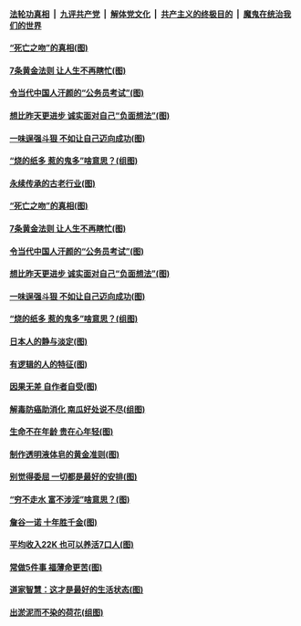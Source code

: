 ####  [法轮功真相](../../../../basic/blob/master/README.md?t=07040302) &nbsp;|&nbsp; [九评共产党](../../../../9ping.md/blob/master/README.md?t=07040302) &nbsp;|&nbsp; [解体党文化](../../../../jtdwh.md/blob/master/README.md?t=07040302)  &nbsp;|&nbsp; [共产主义的终极目的](../../../../gczydzjmd.md/blob/master/README.md?t=07040302) &nbsp;|&nbsp; [魔鬼在统治我们的世界](../../../../mgztzwmdsj.md/blob/master/README.md?t=07040302) 

#### [“死亡之吻”的真相(图)](../pages/p8/938205.md?t=07040302) 

#### [7条黄金法则 让人生不再瞎忙(图)](../pages/p8/938472.md?t=07040302) 

#### [令当代中国人汗颜的“公务员考试”(图)](../pages/p8/938246.md?t=07040302) 

#### [想比昨天更进步 诚实面对自己“负面想法”(图)](../pages/p8/938419.md?t=07040302) 

#### [一味逞强斗狠 不如让自己迈向成功(图)](../pages/p8/937701.md?t=07040302) 

#### [“烧的纸多 惹的鬼多”啥意思？(组图)](../pages/p8/938393.md?t=07040302) 

#### [永续传承的古老行业(图)](../pages/p8/938548.md?t=07040302) 

#### [“死亡之吻”的真相(图)](../pages/p8/938205.md?t=07040302) 

#### [7条黄金法则 让人生不再瞎忙(图)](../pages/p8/938472.md?t=07040302) 

#### [令当代中国人汗颜的“公务员考试”(图)](../pages/p8/938246.md?t=07040302) 

#### [想比昨天更进步 诚实面对自己“负面想法”(图)](../pages/p8/938419.md?t=07040302) 

#### [一味逞强斗狠 不如让自己迈向成功(图)](../pages/p8/937701.md?t=07040302) 

#### [“烧的纸多 惹的鬼多”啥意思？(组图)](../pages/p8/938393.md?t=07040302) 

#### [日本人的静与淡定(图)](../pages/p8/936769.md?t=07040302) 

#### [有逻辑的人的特征(图)](../pages/p8/938239.md?t=07040302) 

#### [因果无差 自作者自受(图)](../pages/p8/938272.md?t=07040302) 

#### [解毒防癌助消化 南瓜好处说不尽(组图)](../pages/p8/937975.md?t=07040302) 

#### [生命不在年龄 贵在心年轻(图)](../pages/p8/937698.md?t=07040302) 

#### [制作透明液体皂的黄金准则(图)](../pages/p8/938207.md?t=07040302) 

#### [别觉得委屈 一切都是最好的安排(图)](../pages/p8/921940.md?t=07040302) 

#### [“穷不走水 富不涉淫”啥意思？(图)](../pages/p8/938176.md?t=07040302) 

#### [詹谷一诺 十年胜千金(图)](../pages/p8/937705.md?t=07040302) 

#### [平均收入22K 也可以养活7口人(图)](../pages/p8/938104.md?t=07040302) 

#### [常做5件事 福薄命更苦(图)](../pages/p8/937990.md?t=07040302) 

#### [道家智慧：这才是最好的生活状态(图)](../pages/p8/900827.md?t=07040302) 

#### [出淤泥而不染的荷花(组图)](../pages/p8/937863.md?t=07040302) 

